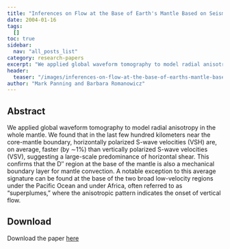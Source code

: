 ```yaml
---
title: "Inferences on Flow at the Base of Earth's Mantle Based on Seismic Anisotropy"
date: 2004-01-16
tags:
  []
toc: true
sidebar:
  nav: "all_posts_list"
category: research-papers
excerpt: "We applied global waveform tomography to model radial anisotropy in the whole mantle. We found that in the last few hundred kilometers near the core-mantle boundary, horizontally polarized S-wave velocities (VSH) are, on average, faster (by ∼1%) than vertically polarized S-wave velocities (VSV), suggesting a large-scale predominance of horizontal shear. This confirms that the D″ region at the base of the mantle is also a mechanical boundary layer for mantle convection. A notable exception to this average signature can be found at the base of the two broad low-velocity regions under the Pacific Ocean and under Africa, often referred to as “superplumes,” where the anisotropic pattern indicates the onset of vertical flow."
header:
  teaser: "/images/inferences-on-flow-at-the-base-of-earths-mantle-based-on-seismic-anisotropy/panning_rom.jpeg"
author: "Mark Panning and Barbara Romanowicz"
---
```


## Abstract 
We applied global waveform tomography to model radial anisotropy in the whole mantle. We found that in the last few hundred kilometers near the core-mantle boundary, horizontally polarized S-wave velocities (VSH) are, on average, faster (by ∼1%) than vertically polarized S-wave velocities (VSV), suggesting a large-scale predominance of horizontal shear. This confirms that the D″ region at the base of the mantle is also a mechanical boundary layer for mantle convection. A notable exception to this average signature can be found at the base of the two broad low-velocity regions under the Pacific Ocean and under Africa, often referred to as “superplumes,” where the anisotropic pattern indicates the onset of vertical flow.

## Download
Download the paper <a href="https://www.science.org/doi/full/10.1126/science.1091524" class="btn btn--success">here</a>
